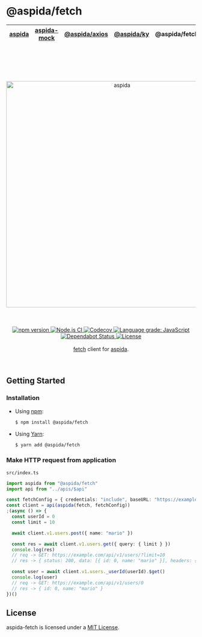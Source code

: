 # @aspida/fetch

| [aspida] | [aspida-mock] | [@aspida/axios] | [@aspida/ky] | @aspida/fetch | [@aspida/node-fetch] |
| -------- | ------------- | --------------- | ------------ | ------------- | -------------------- |


<br />
<br />
<br />
<br />
<br />
<div align="center">
  <img src="https://aspidajs.github.io/aspida/logos/svg/black.svg" alt="aspida" title="aspida" width="600" />
</div>
<br />
<br />
<br />
<div align="center">
  <a href="https://www.npmjs.com/package/@aspida/fetch">
    <img src="https://img.shields.io/npm/v/@aspida/fetch" alt="npm version" />
  </a>
  <a href="https://github.com/aspida/aspida/actions?query=workflow%3A%22Node.js+CI%22">
    <img src="https://github.com/aspida/aspida/workflows/Node.js%20CI/badge.svg?branch=master" alt="Node.js CI" />
  </a>
  <a href="https://codecov.io/gh/aspida/aspida">
    <img src="https://img.shields.io/codecov/c/github/aspida/aspida.svg" alt="Codecov" />
  </a>
  <a href="https://lgtm.com/projects/g/aspida/aspida/context:javascript">
    <img src="https://img.shields.io/lgtm/grade/javascript/g/aspida/aspida.svg" alt="Language grade: JavaScript" />
  </a>
  <a href="https://dependabot.com">
    <img src="https://api.dependabot.com/badges/status?host=github&repo=aspida/aspida" alt="Dependabot Status" />
  </a>
  <a href="https://github.com/aspida/aspida/blob/master/packages/aspida-fetch/LICENSE">
    <img src="https://img.shields.io/npm/l/@aspida/fetch" alt="License" />
  </a>
</div>
<br />
<div align="center"><a href="https://developer.mozilla.org/en-US/docs/Web/API/Fetch_API">fetch</a> client for <a href="https://github.com/aspida/aspida/">aspida</a>.</div>
<br />
<br />

## Getting Started

### Installation

- Using [npm](https://www.npmjs.com/):

  ```sh
  $ npm install @aspida/fetch
  ```

- Using [Yarn](https://yarnpkg.com/):

  ```sh
  $ yarn add @aspida/fetch
  ```

### Make HTTP request from application

`src/index.ts`

```typescript
import aspida from "@aspida/fetch"
import api from "../apis/$api"

const fetchConfig = { credentials: "include", baseURL: "https://example.com/api" }
const client = api(aspida(fetch, fetchConfig))
;(async () => {
  const userId = 0
  const limit = 10

  await client.v1.users.post({ name: "mario" })

  const res = await client.v1.users.get({ query: { limit } })
  console.log(res)
  // req -> GET: https://example.com/api/v1/users/?limit=10
  // res -> { status: 200, data: [{ id: 0, name: "mario" }], headers: {...} }

  const user = await client.v1.users._userId(userId).$get()
  console.log(user)
  // req -> GET: https://example.com/api/v1/users/0
  // res -> { id: 0, name: "mario" }
})()
```

## License

aspida-fetch is licensed under a [MIT License](https://github.com/aspida/aspida/blob/master/packages/aspida-fetch/LICENSE).

[aspida]: https://github.com/aspida/aspida/tree/master/packages/aspida
[aspida-mock]: https://github.com/aspida/aspida/tree/master/packages/aspida-mock
[@aspida/axios]: https://github.com/aspida/aspida/tree/master/packages/aspida-axios
[@aspida/ky]: https://github.com/aspida/aspida/tree/master/packages/aspida-ky
[@aspida/node-fetch]: https://github.com/aspida/aspida/tree/master/packages/aspida-node-fetch
